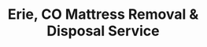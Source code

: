 ---
layout: location.njk
title: Erie, CO Mattress Removal & Disposal Service
description: Professional mattress pickup and disposal in Erie, Colorado. Front Range Landfill specialists serving 15+ neighborhoods. Next-day service at (720) 263-6094.
permalink: /mattress-removal/colorado/denver/erie/
city: Erie
state: Colorado
stateSlug: colorado
parentMetro: Denver
tier: 3
coordinates:
  lat: 40.0504
  lng: -105.0499
pricing:
  startingPrice: 125
  single: 125
  queen: 155
  king: 180
  boxSpring: 30
neighborhoods:
  - name: "Vista Ridge"
    zipCodes: ["80516"]
  - name: "Coal Creek"
    zipCodes: ["80516"]
  - name: "The Village at Coal Creek"
    zipCodes: ["80516"]
  - name: "Erie Commons"
    zipCodes: ["80516"]
  - name: "Canyon Creek"
    zipCodes: ["80516"]
  - name: "Country Fields"
    zipCodes: ["80516"]
  - name: "Country Meadows"
    zipCodes: ["80516"]
  - name: "Cottonwood Vista"
    zipCodes: ["80516"]
  - name: "Brennan by the Lake"
    zipCodes: ["80516"]
  - name: "Northridge Filing 1"
    zipCodes: ["80516"]
  - name: "Northridge Filing 2"
    zipCodes: ["80516"]
  - name: "Northridge Filing 3"
    zipCodes: ["80516"]
  - name: "The Heritage at Vista Ridge"
    zipCodes: ["80516"]
  - name: "Town Center"
    zipCodes: ["80516"]
  - name: "Old Town Erie"
    zipCodes: ["80516"]
zipCodes: ["80516"]
recyclingPartners:
  - "A Bedder World In-House Recycling Program"
  - "Waste Connections (Municipal Partner)"
  - "Colorado Mattress Stewardship Program"
localRegulations: "Erie spans both Boulder and Weld Counties, requiring coordination with dual-county waste regulations. A Bedder World uses its in-house recycling program for all Colorado mattress disposal, ensuring compliance with both county requirements. Town sponsors first 20 mattresses at fall Clean-Up Events with small disposal fees for additional items. Private waste hauling companies serve all Erie homes with coordinated county compliance requirements."
nearbyCities:
  - name: "Frederick"
    distance: "12 miles"
    slug: "frederick"
    isSuburb: true
  - name: "Broomfield"
    distance: "8 miles"
    slug: "broomfield"
    isSuburb: true
  - name: "Westminster"
    distance: "15 miles"
    slug: "westminster"
    isSuburb: true
  - name: "Thornton"
    distance: "18 miles"
    slug: "thornton"
    isSuburb: true
  - name: "Arvada"
    distance: "20 miles"
    slug: "arvada"
    isSuburb: true
  - name: "Lakewood"
    distance: "25 miles"
    slug: "lakewood"
    isSuburb: true
reviews:
  count: 34
  featured:
    - reviewer: "Michael D."
      location: "Vista Ridge"
      rating: 5
      text: "Needed mattress removal after upgrading our master bedroom furniture. They coordinated perfectly with our HOA requirements and handled the Colorado National Golf Course area access. Professional team made it seamless during our home renovation."
    - reviewer: "Jennifer L."
      location: "Erie Commons"
      rating: 5
      text: "Family expanded and we needed to remove old twin mattresses from kids' rooms. A Bedder World worked around our school schedule and explained the Front Range Landfill recycling process. Fair pricing for busy working families."
    - reviewer: "Robert K."
      location: "Coal Creek"
      rating: 5
      text: "Downsizing from large family home required furniture removal including guest room mattresses. They understood our timeline constraints and provided efficient service. Appreciated their knowledge of dual-county regulations."
faqs:
  - question: "How do Boulder and Weld County regulations affect mattress removal in Erie?"
    answer: "Erie spans both counties, but we handle all compliance requirements. We use our in-house recycling program for all Colorado mattress disposal and coordinate with both county systems to ensure proper processing regardless of which side of town you're located on."
  - question: "Can you service the luxury communities like Vista Ridge and Heritage developments?"
    answer: "Absolutely. We regularly service all Erie neighborhoods including Vista Ridge, Erie Commons, Coal Creek areas, and luxury developments. Our team understands HOA requirements and golf course community access protocols."
  - question: "Do you coordinate with Erie's Clean-Up Events schedule?"
    answer: "Yes, we complement Erie's spring and fall Clean-Up Events with year-round service. While the town sponsors mattresses at fall events, we offer convenient door-to-door pickup with flexible scheduling throughout the year."
  - question: "What's included in Erie mattress removal pricing?"
    answer: "Complete removal from any room, HOA coordination, dual-county compliance handling, and eco-friendly processing through our in-house recycling program. Pricing is $125 for one piece, $155 for two pieces, and $180 for three pieces."
  - question: "How quickly can you remove mattresses in Erie neighborhoods?"
    answer: "We provide next-day service throughout all Erie areas including Vista Ridge, Erie Commons, Coal Creek, and Country Fields. Our team schedules around family routines and coordinates with nearby Denver suburb service areas."
  - question: "Do you handle high-value home and luxury community requirements?"
    answer: "Definitely. Erie's affluent communities require professional service that respects property values and community standards. We coordinate with luxury HOAs, golf course access, and maintain the service quality expected in premium neighborhoods."
  - question: "Are you licensed for both Boulder and Weld County waste disposal?"
    answer: "Yes, we maintain all required licenses for both counties and use our in-house recycling program to ensure proper mattress processing and environmental compliance across Erie's dual-county jurisdiction."
  - question: "Can you accommodate the scheduling needs of busy suburban families?"
    answer: "Absolutely. We understand Erie families' busy lifestyles with high household incomes and demanding schedules. We offer flexible timing around work commutes, children's activities, and community events to provide convenient service."
schema:
  "@context": "https://schema.org"
  "@type": "LocalBusiness"
  "name": "A Bedder World Erie"
  "image": "https://abedderworld.com/images/service-areas/erie-mattress-removal.jpg"
  "telephone": "720-263-6094"
  "email": "info@abedderworld.com"
  "address":
    "@type": "PostalAddress"
    "addressLocality": "Erie"
    "addressRegion": "CO"
    "addressCountry": "US"
  "geo":
    "@type": "GeoCoordinates"
    "latitude": 40.0504
    "longitude": -105.0499
  "url": "https://abedderworld.com/mattress-removal/colorado/denver/erie/"
  "areaServed":
    "@type": "City"
    "name": "Erie, Colorado"
  "serviceType": "Mattress Removal and Disposal"
  "priceRange": "$125-$180"
  "aggregateRating":
    "@type": "AggregateRating"
    "ratingValue": "4.9"
    "reviewCount": 34
pageContent:
  heroDescription: "A Bedder World provides specialized mattress removal throughout Erie's affluent suburban communities. From luxury Vista Ridge developments to family-friendly Coal Creek neighborhoods, we navigate dual-county regulations between Boulder and Weld Counties with next-day scheduling and eco-friendly processing through our in-house recycling program."
  
  aboutService: "Erie's unique position spanning both Boulder and Weld Counties creates specific mattress removal challenges that require dual-county compliance expertise. Luxury communities like Vista Ridge and Heritage developments need service that respects HOA guidelines and premium property standards. High-income families require scheduling flexibility around demanding work schedules and children's activities. Growing families in developments like Erie Commons frequently upgrade bedrooms as households expand. Our service adapts to Erie's affluent suburban lifestyle with professional handling that meets the community's elevated expectations."
  
  serviceAreasIntro: "We serve all Erie neighborhoods with approaches tailored to this unique dual-county community. Luxury developments like Vista Ridge require coordination with HOA requirements and golf course access protocols. Established areas like Coal Creek and Erie Commons benefit from service that respects community standards and busy family schedules. Newer developments need flexible timing around ongoing construction and neighborhood establishment."
  
  environmentalImpact: "Responsible mattress disposal supports Erie's environmental values and dual-county sustainability initiatives. We use our in-house recycling program to process all Colorado mattresses, ensuring materials are properly recycled while meeting both Boulder and Weld County environmental standards that Erie's environmentally conscious residents expect."
  
  howItWorksScheduling: "Select timing that works with your professional schedule, children's activities, or HOA requirements. We offer morning and afternoon slots to accommodate Erie's high-income lifestyle and luxury community guidelines."
  
  howItWorksService: "Our dual-county specialists understand Erie's unique regulatory position and luxury community standards. We coordinate with HOAs, construction schedules, and affluent family routines to ensure premium service delivery."
  
  howItWorksDisposal: "All mattresses are processed through our in-house recycling program, supporting both Boulder and Weld County environmental compliance and Colorado's sustainability goals with professional recycling practices."
  
  sidebarStats:
    mattressesRemoved: 320
---